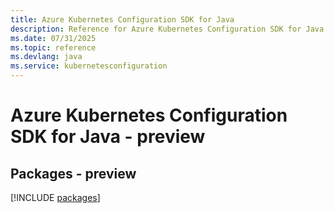 ```yaml
---
title: Azure Kubernetes Configuration SDK for Java
description: Reference for Azure Kubernetes Configuration SDK for Java
ms.date: 07/31/2025
ms.topic: reference
ms.devlang: java
ms.service: kubernetesconfiguration
---
```

# Azure Kubernetes Configuration SDK for Java - preview
## Packages - preview
[!INCLUDE [packages](kubernetes-configuration-index.md)]
